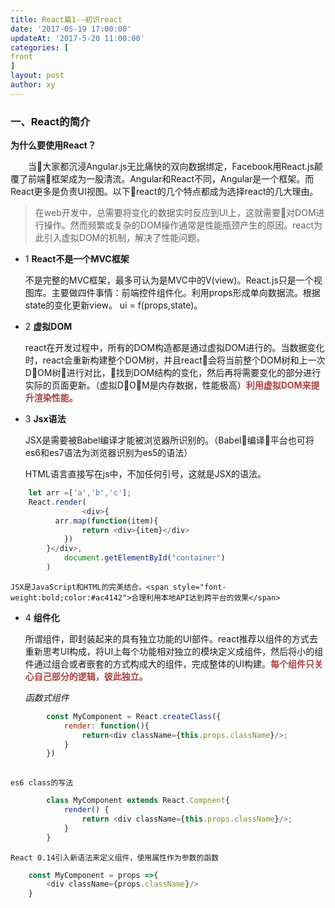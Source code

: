 ```yaml
---
title: React篇1--初识react
date: '2017-05-19 17:00:00'
updateAt: '2017-5-20 11:00:00'
categories: [
front
]
layout: post
author: xy
---
```


### 一、React的简介

**为什么要使用React？**
<p style="text-indent:2em">当大家都沉浸Angular.js无比痛快的双向数据绑定，Facebook用React.js颠覆了前端框架成为一股清流。Angular和React不同，Angular是一个框架。而React更多是负责UI视图。以下react的几个特点都成为选择react的几大理由。</p>


> 在web开发中，总需要将变化的数据实时反应到UI上，这就需要对DOM进行操作。然而频繁或复杂的DOM操作通常是性能瓶颈产生的原因。react为此引入虚拟DOM的机制，解决了性能问题。


* 1 **React不是一个MVC框架**

    不是完整的MVC框架，最多可认为是MVC中的V(view)。React.js只是一个视图库。主要做四件事情：前端控件组件化。利用props形成单向数据流。根据state的变化更新view。 ui = f(props,state)。

* 2 **虚拟DOM**
    
    react在开发过程中，所有的DOM构造都是通过虚拟DOM进行的。当数据变化时，react会重新构建整个DOM树，并且react会将当前整个DOM树和上一次DOM树进行对比，找到DOM结构的变化，然后再将需要变化的部分进行实际的页面更新。（虚拟DOM是内存数据，性能极高）<span style="font-weight:bold;color:#ac4142">利用虚拟DOM来提升渲染性能。</span>

* 3 **Jsx语法**

    JSX是需要被Babel编译才能被浏览器所识别的。（Babel编译平台也可将es6和es7语法为浏览器识别为es5的语法）

    HTML语言直接写在js中，不加任何引号，这就是JSX的语法。
    
```javascript
    let arr =['a','b','c'];
    React.render( 
                <div>{
          arr.map(function(item){
                return <div>{item}</div>
            })
        }</div>,
            document.getElementById("container")
        )
```
    JSX是JavaScript和HTML的完美结合。<span style="font-weight:bold;color:#ac4142">合理利用本地API达到跨平台的效果</span>

* 4 **组件化**

    所谓组件，即封装起来的具有独立功能的UI部件。react推荐以组件的方式去重新思考UI构成，将UI上每个功能相对独立的模块定义成组件，然后将小的组件通过组合或者嵌套的方式构成大的组件，完成整体的UI构建。<span style="font-weight:bold;color:#ac4142">每个组件只关心自己部分的逻辑，彼此独立。</span>
    
    *函数式组件*

```javascript
        const MyComponent = React.createClass({ 
            render: function(){ 
                return<div className={this.props.className}/>;
            }
        })
   
```
    es6 class的写法

```javascript
        class MyComponent extends React.Compnent{
            render() {
                return <div className={this.props.className}/>;
            }
        }
```  
    React 0.14引入新语法来定义组件，使用属性作为参数的函数
```javascript
    const MyComponent = props =>{
        <div className={props.className}/>
    }
```  



